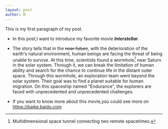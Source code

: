 ```yaml
---
layout: post
author: M
---
```

This is my first paragraph of my post.

- In this post,I want to introduce my favorite movie ***Interstellar***.

- The story tells that in the ~~near future~~, with the deterioration of the earth's natural environment, human beings are facing the threat of being unable to survive. At this time, scientists found a wormhole[^1] near Saturn in the solar system. Through it, we can break the limitation of human ability and search for the chance to continue life in the distant outer space. Through this wormhole, an exploration team went beyond the solar system. Their goal was to find a planet suitable for human migration. On this spaceship named "Endurance", the explorers are faced with unprecedented and unprecedented challenges.

- If you want to know more about this movie,you could see more on <https://baike.baidu.com>

[^1]:Multidimensional space tunnel connecting two remote spacetimes.
